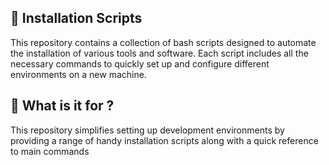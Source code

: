 ## :pushpin: Installation Scripts

This repository contains a collection of bash scripts designed to automate the installation of various tools and software. Each script includes all the necessary commands to quickly set up and configure different environments on a new machine.

## :pushpin: What is it for ?

This repository simplifies setting up development environments by providing a range of handy installation scripts along with a quick reference to main commands 
